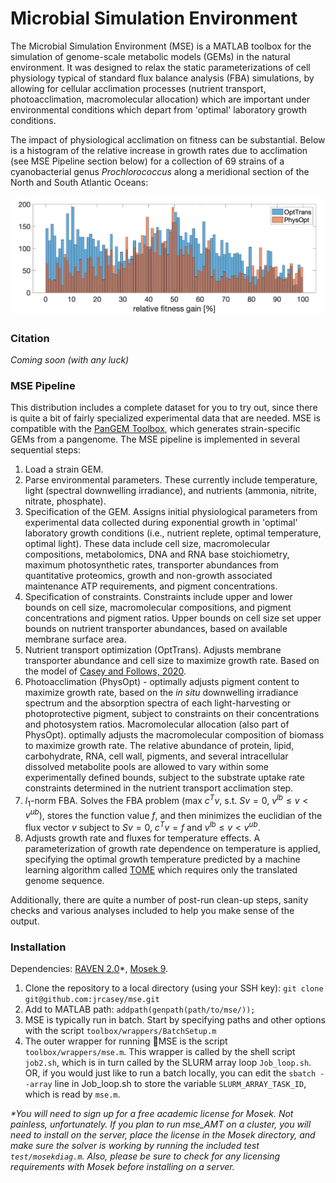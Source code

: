 # Microbial Simulation Environment

The Microbial Simulation Environment (MSE) is a MATLAB toolbox for the simulation of genome-scale metabolic models (GEMs) in the natural environment. It was designed to relax the static parameterizations of cell physiology typical of standard flux balance analysis (FBA) simulations, by allowing for cellular acclimation processes (nutrient transport, photoacclimation, macromolecular allocation) which are important under environmental conditions which depart from 'optimal' laboratory growth conditions. 
  
The impact of physiological acclimation on fitness can be substantial. Below is a histogram of the relative increase in growth rates due to acclimation (see MSE Pipeline section below) for a collection of 69 strains of a cyanobacterial genus *Prochlorococcus* along a meridional section of the North and South Atlantic Oceans:

![FitnessGains](/docs/images/FitnessGains.jpg)

### Citation
*Coming soon (with any luck)*

### MSE Pipeline
This distribution includes a complete dataset for you to try out, since there is quite a bit of fairly specialized experimental data that are needed. MSE is compatible with the [PanGEM Toolbox](https://github.com/jrcasey/PanGEM), which generates strain-specific GEMs from a pangenome. The MSE pipeline is implemented in several sequential steps:

1. Load a strain GEM.
2. Parse environmental parameters. These currently include temperature, light (spectral downwelling irradiance), and nutrients (ammonia, nitrite, nitrate, phosphate). 
3. Specification of the GEM. Assigns initial physiological parameters from experimental data collected during exponential growth in 'optimal' laboratory growth conditions (i.e., nutrient replete, optimal temperature, optimal light). These data include cell size, macromolecular compositions, metabolomics, DNA and RNA base stoichiometry, maximum photosynthetic rates, transporter abundances from quantitative proteomics, growth and non-growth associated maintenance ATP requirements, and pigment concentrations.
4. Specification of constraints. Constraints include upper and lower bounds on cell size, macromolecular compositions, and pigment concentrations and pigment ratios. Upper bounds on cell size set upper bounds on nutrient transporter abundances, based on available membrane surface area.   
5. Nutrient transport optimization (OptTrans). Adjusts membrane transporter abundance and cell size to maximize growth rate. Based on the model of [Casey and Follows, 2020](https://jrcasey.github.io/assets/docs/CaseyFollows2020.pdf).
6. Photoacclimation (PhysOpt) - optimally adjusts pigment content to maximize growth rate, based on the *in situ* downwelling irradiance spectrum and the absorption spectra of each light-harvesting or photoprotective pigment, subject to constraints on their concentrations and photosystem ratios. Macromolecular allocation (also part of PhysOpt). optimally adjusts the macromolecular composition of biomass to maximize growth rate. The relative abundance of protein, lipid, carbohydrate, RNA, cell wall, pigments, and several intracellular dissolved metabolite pools are allowed to vary within some experimentally defined bounds, subject to the substrate uptake rate constraints determined in the nutrient transport acclimation step.  
7. $l_{1}$-norm FBA. Solves the FBA problem (max $c^{T}v$, s.t. $Sv=0$, $v^{lb}\leq v < v^{ub}$), stores the function value $f$, and then minimizes the euclidian of the flux vector $v$ subject to $Sv=0$, $c^{T}v = f$ and $v^{lb}\leq v < v^{ub}$.
8. Adjusts growth rate and fluxes for temperature effects. A parameterization of growth rate dependence on temperature is applied, specifying the optimal growth temperature predicted by a machine learning algorithm called [TOME](https://github.com/EngqvistLab/tome_cool) which requires only the translated genome sequence.

Additionally, there are quite a number of post-run clean-up steps, sanity checks and various analyses included to help you make sense of the output.


### Installation
Dependencies: [RAVEN 2.0](https://github.com/SysBioChalmers/RAVEN/wiki)\*, [Mosek 9](https://www.mosek.com/downloads/). 

1. Clone the repository to a local directory (using your SSH key): `git clone git@github.com:jrcasey/mse.git`
2. Add to MATLAB path: `addpath(genpath(path/to/mse/));`
3. MSE is typically run in batch. Start by specifying paths and other options with the script `toolbox/wrappers/BatchSetup.m` 
4. The outer wrapper for running MSE is the script `toolbox/wrappers/mse.m`. This wrapper is called by the shell script `job2.sh`, which is in turn called by the SLURM array loop `Job_loop.sh`. OR, if you would just like to run a batch locally, you can edit the `sbatch --array` line in Job_loop.sh to store the variable `SLURM_ARRAY_TASK_ID`, which is read by `mse.m`. 

*\*You will need to sign up for a free academic license for Mosek. Not painless, unfortunately. If you plan to run mse_AMT on a cluster, you will need to install on the server, place the license in the Mosek directory, and make sure the solver is working by running the included test `test/mosekdiag.m`. Also, please be sure to check for any licensing requirements with Mosek before installing on a server.*


